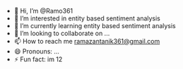 - 👋 Hi, I’m @Ramo361
- 👀 I’m interested in entity based sentiment analysis
- 🌱 I’m currently learning entity based sentiment analysis
- 💞️ I’m looking to collaborate on ...
- 📫 How to reach me ramazantanik361@gmail.com
- 😄 Pronouns: ...
- ⚡ Fun fact: im 12

<!---
Ramo361/Ramo361 is a ✨ special ✨ repository because its `README.md` (this file) appears on your GitHub profile.
You can click the Preview link to take a look at your changes.
--->
